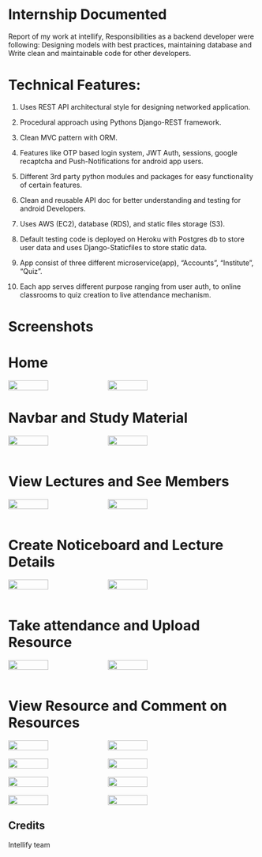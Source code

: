 # Internship Documented
Report of my work at intellify,
Responsibilities as a backend developer were following: 
Designing models with best practices, maintaining database and Write clean and maintainable code for other developers.


# Technical Features:

1. Uses REST API architectural style for designing networked application.

2. Procedural approach using Pythons Django-REST framework.

3. Clean MVC pattern with ORM.

4. Features like OTP based login system, JWT Auth, sessions, google recaptcha and Push-Notifications for android app users.

5. Different 3rd party python modules and packages for easy functionality of certain features.

6. Clean and reusable API doc for better understanding and testing for android Developers.

7. Uses AWS (EC2), database (RDS), and static files storage (S3).

8. Default testing code is deployed on Heroku with Postgres db to store user data and uses Django-Staticfiles to store static data.

9. App consist of three different microservice(app), “Accounts”, “Institute”, “Quiz”.

10. Each app serves different purpose ranging from user auth, to online classrooms to quiz creation to live attendance mechanism.


# Screenshots
<h1>Home </h1>
<div style="display:flex;" >
<img src="Screenshots/SS1.png" width="40%"/>
<img src="screenshots/SS2.pmg" width="40%"/>
</div>
<h1>Navbar and Study Material </h1>
<div style="display:flex;" >
<img src="Screenshots/SS3.png" width="40%"/>
<img src="Screenshots/SS4.png" width="40%" />
</div>

<br>
<h1>View Lectures and See Members</h1>
<div style="display:flex;" >
<img src="Screenshots/SS5.png" width="40%"/>
<img src="Screenshots/SS6.png" width="40%" />
</div>

<br>
<h1>Create Noticeboard and Lecture Details</h1>
<div style="display:flex;" >
<img src="Screenshots/SS7.png" width="40%"/>
<img src="Screenshots/SS8.png" width="40%" />
</div>

<br>
<h1>Take attendance and Upload Resource</h1>
<div style="display:flex;" >
<img src="Screenshots/SS9.png" width="40%"/>
<img src="Screenshots/SS10.png" width="40%" />
</div>

<br>
<h1>View Resource and Comment on Resources</h1>
<div style="display:flex;" >
<img src="Screenshots/SS11.png" width="40%"/>
<img src="Screenshots/SS12.png" width="40%" />
</div>

<br>
<div style="display:flex;" >
<img src="Screenshots/SS13.png" width="40%"/>
<img src="Screenshots/SS14.png" width="40%" />
</div>

<br>
<div style="display:flex;" >
<img src="Screenshots/SS15.png" width="40%"/>
<img src="Screenshots/SS16.png" width="40%" />
</div>

<br>
<div style="display:flex;" >
<img src="Screenshots/SS17.png" width="40%"/>
<img src="Screenshots/SS18.png" width="40%" />
</div>

## Credits
Intellify team

